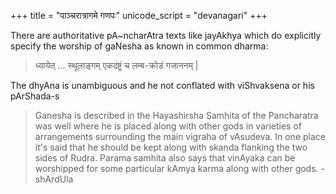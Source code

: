 +++
title = "पाञ्चरात्रागमे गणपः"
unicode_script = "devanagari"
+++

There are authoritative pA~ncharAtra texts like jayAkhya which do explicitly specify the worship of gaNesha as known in common dharma:

> ध्यायेत् ... स्थूलाङ्गम् एकदंष्ट्रं च लम्ब-क्रोडं गजाननम् |

The dhyAna is unambiguous and he not conflated with viShvaksena or his pArShada-s

> Ganesha is described in the Hayashirsha Samhita of the Pancharatra was well where he is placed along with other gods in varieties of arrangements surrounding the main vigraha of vAsudeva. In one place it's said that he should be kept along with skanda flanking the two sides of Rudra. Parama samhita also says that vinAyaka can be worshipped for some particular kAmya karma along with other gods. - shArdUla